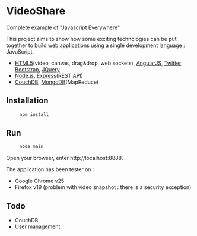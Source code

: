 VideoShare
==========

Complete example of "Javascript Everywhere"

This project aims to show how some exciting technologies can be put together to build web applications using a single development language : JavaScript.
* [HTML5](http://www.html5rocks.com/en/)(video, canvas, drag&drop, web sockets), [AngularJS](http://angularjs.org/), [Twitter Bootstrap](http://twitter.github.com/bootstrap/), [JQuery](http://jquery.com/)
* [Node.js](http://nodejs.org/), [Express](http://expressjs.com/)(REST API)
* [CouchDB](http://couchdb.apache.org/), [MongoDB](http://www.mongodb.org/)(MapReduce)

## Installation

``` bash
     npm install
```

## Run

``` bash
     node main
```

Open your browser, enter http://localhost:8888.

The application has been tester on :
* Google Chrome v25
* Firefox v19 (problem with video snapshot : there is a security exception)

## Todo

* CouchDB
* User management


